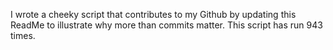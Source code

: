 I wrote a cheeky script that contributes to my Github by updating this ReadMe to illustrate why more than commits matter. This script has run 943 times.